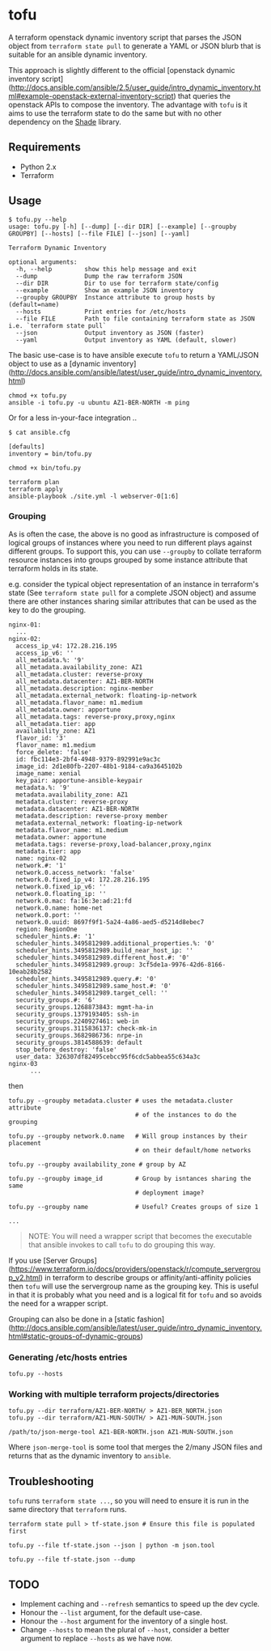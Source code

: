 # tofu

A terraform openstack dynamic inventory script that parses the JSON object
from `terraform state pull` to generate a YAML or JSON blurb that is suitable
for an ansible dynamic inventory.

This approach is slightly different to the official
[openstack dynamic inventory script]
(http://docs.ansible.com/ansible/2.5/user_guide/intro_dynamic_inventory.html#example-openstack-external-inventory-script)
that queries the openstack APIs to compose the inventory. The advantage with
`tofu` is it aims to use the terraform state to do the same but with
no other dependency on the [Shade](https://pypi.python.org/pypi/shade)
library.

## Requirements

* Python 2.x
* Terraform

## Usage

```
$ tofu.py --help
usage: tofu.py [-h] [--dump] [--dir DIR] [--example] [--groupby GROUPBY] [--hosts] [--file FILE] [--json] [--yaml]

Terraform Dynamic Inventory

optional arguments:
  -h, --help         show this help message and exit
  --dump             Dump the raw terraform JSON
  --dir DIR          Dir to use for terraform state/config
  --example          Show an example JSON inventory
  --groupby GROUPBY  Instance attribute to group hosts by (default=name)
  --hosts            Print entries for /etc/hosts
  --file FILE        Path to file containing terraform state as JSON i.e. `terraform state pull`
  --json             Output inventory as JSON (faster)
  --yaml             Output inventory as YAML (default, slower)
```

The basic use-case is to have ansible execute `tofu` to return a YAML/JSON
object to use as a [dynamic inventory]
(http://docs.ansible.com/ansible/latest/user_guide/intro_dynamic_inventory.html)

```
chmod +x tofu.py
ansible -i tofu.py -u ubuntu AZ1-BER-NORTH -m ping
```

Or for a less in-your-face integration ..

```
$ cat ansible.cfg

[defaults]
inventory = bin/tofu.py
 ```

```
chmod +x bin/tofu.py

terraform plan
terraform apply
ansible-playbook ./site.yml -l webserver-0[1:6]
```

### Grouping

As is often the case, the above is no good as infrastructure is composed of
logical groups of instances where you need to run different plays against
different groups. To support this, you can use `--groupby` to collate
terraform resource instances into groups grouped by some instance attribute
that terraform holds in its state.

e.g. consider the typical object representation of an instance in
terraform's state (See `terraform state pull` for a complete JSON object)
and assume there are other instances sharing similar attributes that can
be used as the key to do the grouping.

```
nginx-01:
  ...
nginx-02:
  access_ip_v4: 172.28.216.195
  access_ip_v6: ''
  all_metadata.%: '9'
  all_metadata.availability_zone: AZ1
  all_metadata.cluster: reverse-proxy
  all_metadata.datacenter: AZ1-BER-NORTH
  all_metadata.description: nginx-member
  all_metadata.external_network: floating-ip-network
  all_metadata.flavor_name: m1.medium
  all_metadata.owner: apportune
  all_metadata.tags: reverse-proxy,proxy,nginx
  all_metadata.tier: app
  availability_zone: AZ1
  flavor_id: '3'
  flavor_name: m1.medium
  force_delete: 'false'
  id: fbc114e3-2bf4-4948-9379-892991e9ac3c
  image_id: 2d1e80fb-2207-48b1-9184-ca9a3645102b
  image_name: xenial
  key_pair: apportune-ansible-keypair
  metadata.%: '9'
  metadata.availability_zone: AZ1
  metadata.cluster: reverse-proxy
  metadata.datacenter: AZ1-BER-NORTH
  metadata.description: reverse-proxy member
  metadata.external_network: floating-ip-network
  metadata.flavor_name: m1.medium
  metadata.owner: apportune
  metadata.tags: reverse-proxy,load-balancer,proxy,nginx
  metadata.tier: app
  name: nginx-02
  network.#: '1'
  network.0.access_network: 'false'
  network.0.fixed_ip_v4: 172.28.216.195
  network.0.fixed_ip_v6: ''
  network.0.floating_ip: ''
  network.0.mac: fa:16:3e:ad:21:fd
  network.0.name: home-net
  network.0.port: ''
  network.0.uuid: 8697f9f1-5a24-4a86-aed5-d5214d8ebec7
  region: RegionOne
  scheduler_hints.#: '1'
  scheduler_hints.3495812989.additional_properties.%: '0'
  scheduler_hints.3495812989.build_near_host_ip: ''
  scheduler_hints.3495812989.different_host.#: '0'
  scheduler_hints.3495812989.group: 3cf5de1a-9976-42d6-8166-10eab28b2582
  scheduler_hints.3495812989.query.#: '0'
  scheduler_hints.3495812989.same_host.#: '0'
  scheduler_hints.3495812989.target_cell: ''
  security_groups.#: '6'
  security_groups.1268873843: mgmt-ha-in
  security_groups.1379193405: ssh-in
  security_groups.2240927461: web-in
  security_groups.3115836137: check-mk-in
  security_groups.3682986736: nrpe-in
  security_groups.3814588639: default
  stop_before_destroy: 'false'
  user_data: 326307df82495cebcc95f6cdc5abbea55c634a3c
nginx-03
      ...
```

then

```
tofu.py --groupby metadata.cluster # uses the metadata.cluster attribute
                                   # of the instances to do the grouping

tofu.py --groupby network.0.name   # Will group instances by their placement
                                   # on their default/home networks

tofu.py --groupby availability_zone # group by AZ

tofu.py --groupby image_id         # Group by isntances sharing the same
                                   # deployment image?

tofu.py --groupby name             # Useful? Creates groups of size 1

...
```

> NOTE: You will need a wrapper script that becomes the executable that
> ansible invokes to call `tofu` to do grouping this way.

If you use [Server Groups]
(https://www.terraform.io/docs/providers/openstack/r/compute_servergroup_v2.html)
in terraform to describe groups or affinity/anti-affinity policies then `tofu`
will use the servergroup name as the grouping key. This is useful in that it is
probably what you need and is a logical fit for `tofu` and so avoids the need
for a wrapper script.

Grouping can also be done in a [static fashion]
(http://docs.ansible.com/ansible/latest/user_guide/intro_dynamic_inventory.html#static-groups-of-dynamic-groups)

### Generating /etc/hosts entries

    tofu.py --hosts

### Working with multiple terraform projects/directories

    tofu.py --dir terraform/AZ1-BER-NORTH/ > AZ1-BER_NORTH.json
    tofu.py --dir terraform/AZ1-MUN-SOUTH/ > AZ1-MUN-SOUTH.json

    /path/to/json-merge-tool AZ1-BER-NORTH.json AZ1-MUN-SOUTH.json

Where `json-merge-tool` is some tool that merges the 2/many JSON files and
returns that as the dynamic inventory to `ansible`.

## Troubleshooting

`tofu` runs `terraform state ...`, so you will need to ensure it is run in
the same directory that `terraform` runs.

    terraform state pull > tf-state.json # Ensure this file is populated first

    tofu.py --file tf-state.json --json | python -m json.tool

    tofu.py --file tf-state.json --dump

## TODO

* Implement caching and `--refresh` semantics to speed up the dev cycle.
* Honour the `--list` argument, for the default use-case.
* Honour the `--host` argument for the inventory of a single host.
* Change `--hosts` to mean the plural of `--host`, consider a better
  argument to replace `--hosts` as we have now.
